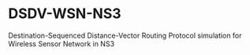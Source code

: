 # DSDV-WSN-NS3
Destination-Sequenced Distance-Vector Routing Protocol simulation for Wireless Sensor Network in NS3
